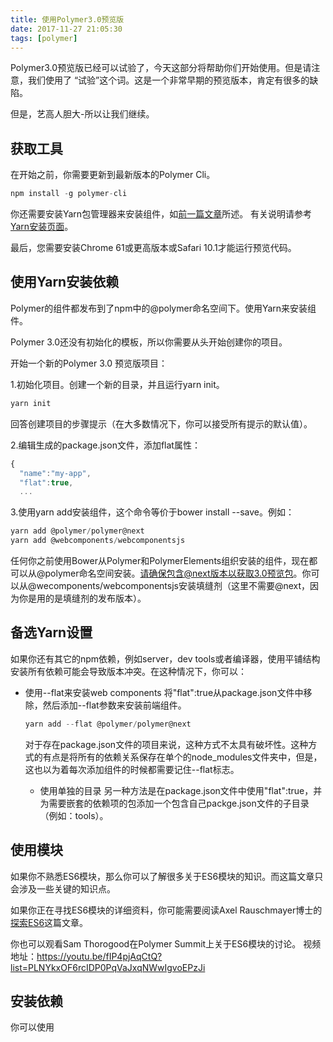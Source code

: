 ```yaml
---
title: 使用Polymer3.0预览版
date: 2017-11-27 21:05:30
tags: [polymer]
---
```


Polymer3.0预览版已经可以试验了，今天这部分将帮助你们开始使用。但是请注意，我们使用了
“试验”这个词。这是一个非常早期的预览版本，肯定有很多的缺陷。
<!-- more -->
但是，艺高人胆大-所以让我们继续。
## 获取工具
在开始之前，你需要更新到最新版本的Polymer Cli。
```js
npm install -g polymer-cli
```

你还需要安装Yarn包管理器来安装组件，如[前一篇文章](/2017/11/15/polymer3-preview/)所述。
有关说明请参考[Yarn安装页面](https://yarnpkg.com/en/docs/install)。

最后，您需要安装Chrome 61或更高版本或Safari 10.1才能运行预览代码。

## 使用Yarn安装依赖
Polymer的组件都发布到了npm中的@polymer命名空间下。使用Yarn来安装组件。

Polymer 3.0还没有初始化的模板，所以你需要从头开始创建你的项目。

开始一个新的Polymer 3.0 预览版项目：

1.初始化项目。创建一个新的目录，并且运行yarn init。
```js
yarn init
```
回答创建项目的步骤提示（在大多数情况下，你可以接受所有提示的默认值）。

2.编辑生成的package.json文件，添加flat属性：
```js
{
  "name":"my-app",
  "flat":true,
  ...
```

3.使用yarn add安装组件，这个命令等价于bower install --save。例如：
```js
yarn add @polymer/polymer@next
yarn add @webcomponents/webcomponentsjs
```
任何你之前使用Bower从Polymer和PolymerElements组织安装的组件，现在都可以从@polymer命名空间安装。请确保包含@next版本以获取3.0预览包。你可以从@wecomponents/webcomponentsjs安装填缝剂（这里不需要@next，因为你是用的是填缝剂的发布版本）。

## 备选Yarn设置

如果你还有其它的npm依赖，例如server，dev tools或者编译器，使用平铺结构安装所有依赖可能会导致版本冲突。在这种情况下，你可以：
* 使用--flat来安装web components
  将"flat":true从package.json文件中移除，然后添加--flat参数来安装前端组件。
  ```js
  yarn add --flat @polymer/polymer@next
  ```
  对于存在package.json文件的项目来说，这种方式不太具有破坏性。这种方式的有点是将所有的依赖关系保存在单个的node_modules文件夹中，但是，这也以为着每次添加组件的时候都需要记住--flat标志。

  * 使用单独的目录
    另一种方法是在package.json文件中使用"flat":true，并为需要嵌套的依赖项的包添加一个包含自己packge.json文件的子目录（例如：tools）。

## 使用模块
如果你不熟悉ES6模块，那么你可以了解很多关于ES6模块的知识。而这篇文章只会涉及一些关键的知识点。

如果你正在寻找ES6模块的详细资料，你可能需要阅读Axel Rauschmayer博士的[探索ES6](http://exploringjs.com/es6/ch_modules.html)这篇文章。

你也可以观看Sam Thorogood在Polymer Summit上关于ES6模块的讨论。
视频地址：https://youtu.be/fIP4pjAqCtQ?list=PLNYkxOF6rcIDP0PqVaJxqNWwIgvoEPzJi

## 安装依赖
你可以使用<script type="module">来导入HTML 模块。例如，你的index.html可能如下所示：
```html
<!doctype html>
<html>
  <head>
    <!-- Load polyfills. Same as 2.x, except for the path -->
    <script
        src="node_modules/@webcomponents/webcomponentsjs/webcomponents-loader.js">
    </script>

    <!-- Import the my-app element's module. -->
    <script type="module" src="src/my-app.js"></script>
  </head>
  <body>
    <my-app></my-app>
  </body>
</html>
```
在模块内部，你可以使用import语句导入一个模块：
```js
import {Element as PolymerElement}
    from "../node_modules/@polymer/polymer/polymer-element.js"
```

和Bower依赖关系一样，可重用的元素不应该在路径中包含node_modules（例如../@polymer/polymer/polymer-element.js）。

关于模块导入，有几个重要的事情需要注意：
* 像HTML导入一样，导入必须使用路径，而不是模块名。
* 导入的路径必须以"./","../"或者"/"开头。
* 导入语句只能在模块内部使用（即使用<script type="module">加载的外部文件或者内联脚本）。
* 模块始终以严格模式运行。

有集中形式的导入声明。在大多数情况下，元素模块注册一个元素，但是不导出任何符号，所以你可以使用这个简单的导入语句：
```js
import "../@polymer/paper-button/paper-button.js"
```

对于行为，你通常会明确导入的行为：
```js
import {IronResizableBehavior}
    from "../@polymer/iron-resizable-behavior/iron-resizable-behavior.js"
```

对于导出了多个成员的Async等工具模块，你可以导入单个的成员也可以导入整个模块：
```js
import * as Async from "../@polymer/polymer/lib/utils/async.js"

Async.microTask.run(callback);
```

不同的模块结构不同，直到我们的3.0的API文档发布之前，你可能需要查看源代码来确定给定模块的导出内容。

## 动态导入（还不完全）

有一个使用import()操作来动态导入模块的规范，但是还没用正式发布。这个操作的行为像一个函数，并返回一个Pormise对象：
```js
import('my-view1.js').then((MyView1) => {
  console.log("MyView1 loaded");
}).catch((reason) => {
  console.log("MyView1 failed to load", reason);
});
```

目前的Polymer CLI工具不支持转换动态导入，所以你现在还不能使用像PRPL这样的延迟加载模式。在产品发布之前，我们将努力增加对Polymer CLI和相关工具的动态导入支持。

如果您正在使用像Webpack这样的工具来使用自定义的构建设置，那么您现在可以使用动态导入，但这不在今天的文章范围之内。

## 定义元素
不是在HTML导入中定义元素，你将使用ES6模块来定义元素。除了你正在编写的js文件而不是html文件这个明显的区别之外，新格式有3个主要区别：
* 导入使用ES6的导入语法，而不是<link rel="import">
* 模板的定义通过提供的template的ge方法返回一个字符串，而不是<dom-module>和<template>元素。
* 使用export导出模块内部的成员，而不是全局定义（例如：当定义行为或者混合）

例子：
my-app.js
```js
// Element is the same as Polymer.Element in 2.x
// Modules give you the freedom to rename the members that you import
import {Element as PolymerElement}
    from '../node_modules/@polymer/polymer/polymer-element.js';

// Added "export" to export the MyApp symbol from the module
export class MyApp extends PolymerElement {

  // Define a string template instead of a `<template>` element.
  static get template() {
    return `<div>This is my [[name]] app.</div>`
  }

  constructor() {
    super();
    this.name = '3.0 preview';
  }

  // properties, observers, etc. are identical to 2.x
  static get properties() {
    name: {
      Type: String
    }
  }
}

customElements.define('my-app', MyApp);
```
正如你所看到的一样，除了上面列出的改变，其它的地方几乎和2.X的一样。到目前为止，对于2.X的API的改变都和动态导入有关。特别是不再支持Polymer.importHref函数。这将被ES6的动态导入所代替。

对于一个重用元素，Polymer元素类的导入将省略node_modules文件夹：
```js
import {Element as PolymerElement}
    from '../@polymer/polymer/polymer-element.js';
```

## 预览项目
预览或测试项目时使用新的--npm标志。

```js
polymer serve --npm
polymer test --npm
```
这个标志告诉devserver从node_modules而不是bower_components加载组件，并在package.json而不是bower.json中查找软件包名称。

确保你在Safari 10.1或Chrome 61或更高版本中加载你的项目。此时，CLI不会对模块进行任何转换，因此3.0仅适用于具有本机模块支持的浏览器。

## 升级现有项目
Polymer Modulizer工具将Polymer 2.x项目升级到Polymer 3.0的npm和ES6模块格式。这个工具处于非常早期的状态。有几个已知的问题应该在接下来的几周内解决。所以，如果遇到问题，不要担心 - 我们正在积极努力使其尽可能地易于使用。

原文地址：https://www.polymer-project.org/blog/2017-08-23-hands-on-30-preview.html